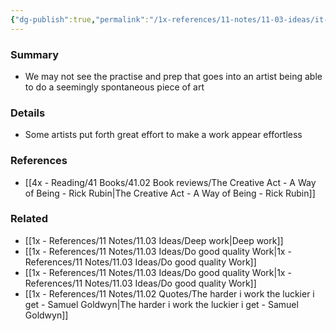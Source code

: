 ```yaml
---
{"dg-publish":true,"permalink":"/1x-references/11-notes/11-03-ideas/it-may-take-a-lot-of-work-to-make-something-appear-sponteneous/","title":"It may take a lot of work to make something appear sponteneous","created":"2024-07-03T16:53:59.272+03:00","updated":"2024-07-03T16:53:59.272+03:00"}
---
```



### Summary
- We may not see the practise and prep that goes into an artist being able to do a seemingly spontaneous piece of art

### Details
- Some artists put forth great effort to make a work appear effortless

### References
- [[4x - Reading/41 Books/41.02 Book reviews/The Creative Act - A Way of Being - Rick Rubin\|The Creative Act - A Way of Being - Rick Rubin]]

### Related
- [[1x - References/11 Notes/11.03 Ideas/Deep work\|Deep work]]
- [[1x - References/11 Notes/11.03 Ideas/Do good quality Work\|1x - References/11 Notes/11.03 Ideas/Do good quality Work]]
- [[1x - References/11 Notes/11.03 Ideas/Do good quality Work\|1x - References/11 Notes/11.03 Ideas/Do good quality Work]]
- [[1x - References/11 Notes/11.02 Quotes/The harder i work the luckier i get - Samuel Goldwyn\|The harder i work the luckier i get - Samuel Goldwyn]]